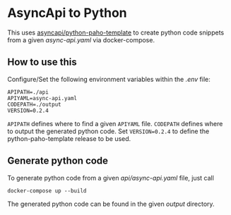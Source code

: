# AsyncApi to Python
This uses [asyncapi/python-paho-template](github.com/asyncapi/python-paho-template)
to create python code snippets from a given *async-api.yaml* via docker-compose.

## How to use this
Configure/Set the following environment variables within the *.env* file:

    APIPATH=./api
    APIYAML=async-api.yaml
    CODEPATH=./output
    VERSION=0.2.4

`APIPATH` defines where to find a given `APIYAML` file. `CODEPATH` defines where
to output the generated python code. Set `VERSION=0.2.4` to define the 
python-paho-template release to be used.

## Generate python code
To generate python code from a given *api/async-api.yaml* file, just call

    docker-compose up --build

The generated python code can be found in the given *output* directory.

